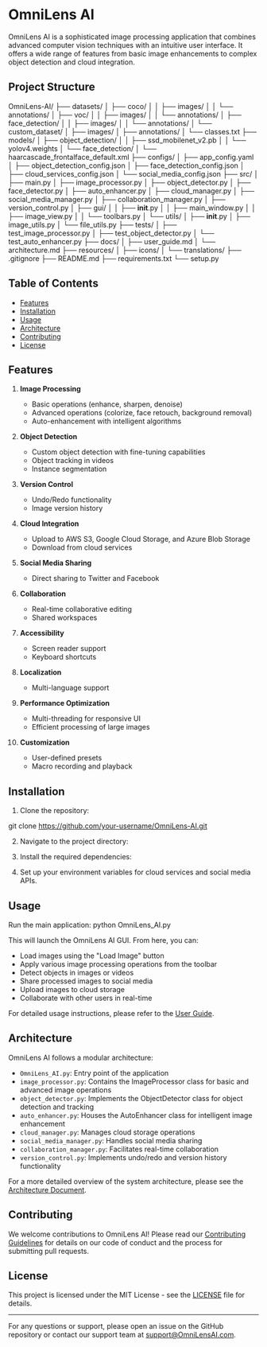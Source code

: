 # OmniLens AI

OmniLens AI is a sophisticated image processing application that combines advanced computer vision techniques with an intuitive user interface. It offers a wide range of features from basic image enhancements to complex object detection and cloud integration.

## Project Structure

OmniLens-AI/
├── datasets/
│   ├── coco/
│   │   ├── images/
│   │   └── annotations/
│   ├── voc/
│   │   ├── images/
│   │   └── annotations/
│   ├── face_detection/
│   │   ├── images/
│   │   └── annotations/
│   └── custom_dataset/
│       ├── images/
│       ├── annotations/
│       └── classes.txt
├── models/
│   ├── object_detection/
│   │   ├── ssd_mobilenet_v2.pb
│   │   └── yolov4.weights
│   └── face_detection/
│       └── haarcascade_frontalface_default.xml
├── configs/
│   ├── app_config.yaml
│   ├── object_detection_config.json
│   ├── face_detection_config.json
│   ├── cloud_services_config.json
│   └── social_media_config.json
├── src/
│   ├── main.py
│   ├── image_processor.py
│   ├── object_detector.py
│   ├── face_detector.py
│   ├── auto_enhancer.py
│   ├── cloud_manager.py
│   ├── social_media_manager.py
│   ├── collaboration_manager.py
│   ├── version_control.py
│   ├── gui/
│   │   ├── __init__.py
│   │   ├── main_window.py
│   │   ├── image_view.py
│   │   └── toolbars.py
│   └── utils/
│       ├── __init__.py
│       ├── image_utils.py
│       └── file_utils.py
├── tests/
│   ├── test_image_processor.py
│   ├── test_object_detector.py
│   └── test_auto_enhancer.py
├── docs/
│   ├── user_guide.md
│   └── architecture.md
├── resources/
│   ├── icons/
│   └── translations/
├── .gitignore
├── README.md
├── requirements.txt
└── setup.py


## Table of Contents

- [Features](#features)
- [Installation](#installation)
- [Usage](#usage)
- [Architecture](#architecture)
- [Contributing](#contributing)
- [License](#license)

## Features

1. **Image Processing**
   - Basic operations (enhance, sharpen, denoise)
   - Advanced operations (colorize, face retouch, background removal)
   - Auto-enhancement with intelligent algorithms

2. **Object Detection**
   - Custom object detection with fine-tuning capabilities
   - Object tracking in videos
   - Instance segmentation

3. **Version Control**
   - Undo/Redo functionality
   - Image version history

4. **Cloud Integration**
   - Upload to AWS S3, Google Cloud Storage, and Azure Blob Storage
   - Download from cloud services

5. **Social Media Sharing**
   - Direct sharing to Twitter and Facebook

6. **Collaboration**
   - Real-time collaborative editing
   - Shared workspaces

7. **Accessibility**
   - Screen reader support
   - Keyboard shortcuts

8. **Localization**
   - Multi-language support

9. **Performance Optimization**
   - Multi-threading for responsive UI
   - Efficient processing of large images

10. **Customization**
    - User-defined presets
    - Macro recording and playback

## Installation

1. Clone the repository:

git clone https://github.com/your-username/OmniLens-AI.git

2. Navigate to the project directory:

3. Install the required dependencies:

4. Set up your environment variables for cloud services and social media APIs.

## Usage

Run the main application:
 python OmniLens_AI.py

This will launch the OmniLens AI GUI. From here, you can:

- Load images using the "Load Image" button
- Apply various image processing operations from the toolbar
- Detect objects in images or videos
- Share processed images to social media
- Upload images to cloud storage
- Collaborate with other users in real-time

For detailed usage instructions, please refer to the [User Guide](docs/user_guide.md).

## Architecture

OmniLens AI follows a modular architecture:

- `OmniLens_AI.py`: Entry point of the application
- `image_processor.py`: Contains the ImageProcessor class for basic and advanced image operations
- `object_detector.py`: Implements the ObjectDetector class for object detection and tracking
- `auto_enhancer.py`: Houses the AutoEnhancer class for intelligent image enhancement
- `cloud_manager.py`: Manages cloud storage operations
- `social_media_manager.py`: Handles social media sharing
- `collaboration_manager.py`: Facilitates real-time collaboration
- `version_control.py`: Implements undo/redo and version history functionality

For a more detailed overview of the system architecture, please see the [Architecture Document](docs/architecture.md).

## Contributing

We welcome contributions to OmniLens AI! Please read our [Contributing Guidelines](CONTRIBUTING.md) for details on our code of conduct and the process for submitting pull requests.

## License

This project is licensed under the MIT License - see the [LICENSE](LICENSE) file for details.

---

For any questions or support, please open an issue on the GitHub repository or contact our support team at support@OmniLensAI.com.
